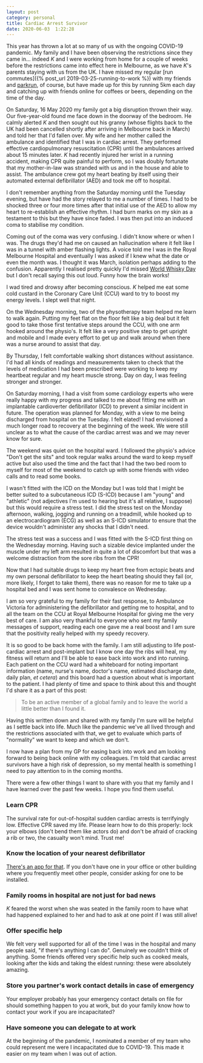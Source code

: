 ```yaml
---
layout: post
category: personal
title: Cardiac Arrest Survivor
date: 2020-06-03  1:22:28
---
```


This year has thrown a lot at so many of us with the ongoing COVID-19 pandemic.
My family and I have been observing the restrictions since they came in...
indeed _K_ and I were working from home for a couple of weeks before the
restrictions came into effect here in Melbourne, as we have _K_'s parents
staying with us from the UK. I have missed my regular [run commutes]({% post_url
2019-03-25-running-to-work %}) with my friends and
[parkrun](https://blog.parkrun.com/au/tag/covid-19/), of course, but have made
up for this by running 5km each day and catching up with friends online for
coffees or beers, depending on the time of the day.

On Saturday, 16 May 2020 my family got a big disruption thrown their way. Our
five-year-old found me face down in the doorway of the bedroom. He calmly
alerted _K_ and then sought out his granny (whose flights back to the UK had
been cancelled shortly after arriving in Melbourne back in March) and told her
that I'd fallen over. My wife and her mother called the ambulance and identified
that I was in cardiac arrest. They performed effective cardiopulmonary
resuscitation (CPR) until the ambulances arrived about 15 minutes later. _K_ had
recently injured her wrist in a running accident, making CPR quite painful to
perform, so I was doubly fortunate that my mother-in-law was stranded with us
and in the house and able to assist. The ambulance crew got my heart beating by
itself using their automated external defibrillator (AED) and took me off to
hospital.

I don't remember anything from the Saturday morning until the Tuesday evening,
but have had the story relayed to me a number of times. I had to be shocked
three or four more times after that initial use of the AED to allow my heart to
re-establish an effective rhythm. I had burn marks on my skin as a testament to
this but they have since faded. I was then put into an induced coma to stabilise
my condition.

Coming out of the coma was very confusing. I didn't know where or when I was.
The drugs they'd had me on caused an hallucination where it felt like I was in a
tunnel with amber flashing lights. A voice told me I was in the Royal Melbourne
Hospital and eventually I was asked if I knew what the date or even the month
was. I thought it was March, isolation perhaps adding to the confusion.
Apparently I realised pretty quickly I'd missed [World Whisky
Day](https://www.worldwhiskyday.com/) but I don't recall saying this out loud.
Funny how the brain works!

I wad tired and drowsy after becoming conscious. _K_ helped me eat some cold
custard in the Coronary Care Unit (CCU) ward to try to boost my energy levels. I
slept well that night.

On the Wednesday morning, two of the physotherapy team helped me learn to walk
again. Putting my feet flat on the floor felt like a big deal but it felt good
to take those first tentative steps around the CCU, with one arm hooked around
the physio's. It felt like a very positive step to get upright and mobile and I
made every effort to get up and walk around when there was a nurse around to
assist that day.

By Thursday, I felt comfortable walking short distances without assistance. I'd
had all kinds of readings and measurements taken to check that the levels of
medication I had been prescribed were working to keep my heartbeat regular and
my heart muscle strong. Day on day, I was feeling stronger and stronger.

On Saturday morning, I had a visit from some cardiology experts who were really
happy with my progress and talked to me about fitting me with an implantable
cardioverter defibrillator (ICD) to prevent a similar incident in future. The
operation was planned for Monday, with a view to me being discharged from
hospital on the Tuesday. I felt elated! I had envisioned a much longer road to
recovery at the beginning of the week. We were still unclear as to what the
cause of the cardiac arrest was and we may never know for sure.

The weekend was quiet on the hospital ward. I followed the physio's advice
"Don't get the sits" and took regular walks around the ward to keep myself
active but also used the time and the fact that I had the two bed room to myself
for most of the weekend to catch up with some friends with video calls and to
read some books.

I wasn't fitted with the ICD on the Monday but I was told that I might be better
suited to a subcutaneous ICD (S-ICD) because I am "young" and "athletic" (not
adjectives I'm used to hearing but it's all relative, I suppose) but this would
require a stress test. I did the stress test on the Monday afternoon, walking,
jogging and running on a treadmill, while hooked up to an electrocardiogram
(ECG) as well as an S-ICD simulator to ensure that the device wouldn't
administer any shocks that I didn't need.

The stress test was a success and I was fitted with the S-ICD first thing on the
Wednesday morning. Having such a sizable device implanted under the muscle under
my left arm resulted in quite a lot of discomfort but that was a welcome
distraction from the sore ribs from the CPR!

Now that I had suitable drugs to keep my heart free from ectopic beats and my
own personal defibrillator to keep the heart beating should they fail (or, more
likely, I forget to take them), there was no reason for me to take up a hospital
bed and I was sent home to convalesce on Wednesday.

I am so very grateful to my family for their fast response, to Ambulance
Victoria for administering the defibrillator and getting me to hospital, and to
all the team on the CCU at Royal Melbourne Hospital for giving me the very best
of care. I am also very thankful to everyone who sent my family messages of
support, reading each one gave me a real boost and I am sure that the positivity
really helped with my speedy recovery.

It is so good to be back home with the family. I am still adjusting to life
post-cardiac arrest and post-implant but I know one day the ribs will heal, my
fitness will return and I'll be able to ease back into work and into running.
Each patient on the CCU ward had a whiteboard for noting important information
(name, nurse's name, doctor's name, estimated discharge date, daily plan, _et
cetera_) and this board had a question about what is important to the patient. I
had plenty of time and space to think about this and thought I'd share it as a
part of this post:

> To be an active member of a global family and to leave the world a little
> better than I found it.

Having this written down and shared with my family I'm sure will be helpful as I
settle back into life. Much like the pandemic we've all lived through and the
restrictions associated with that, we get to evaluate which parts of "normality"
we want to keep and which we don't.

I now have a plan from my GP for easing back into work and am looking forward to
being back online with my colleagues. I'm told that cardiac arrest survivors
have a high risk of depression, so my mental health is something I need to pay
attention to in the coming months.

There were a few other things I want to share with you that my family and I have
learned over the past few weeks. I hope you find them useful.

### Learn CPR

The survival rate for out-of-hospital sudden cardiac arrests is terrifyingly
low. Effective CPR saved my life. Please learn how to do this properly: lock
your elbows (don't bend them like actors do) and don't be afraid of cracking a
rib or two, the casualty won't mind. Trust me!

### Know the location of your nearest defibrillator

[There's an app for that](https://aedlocator.com.au/). If you don't have one in
your office or other building where you frequently meet other people, consider
asking for one to be installed.

### Family rooms in hospital are not just for bad news

_K_ feared the worst when she was seated in the family room to have what had
happened explained to her and had to ask at one point if I was still alive!

### Offer specific help

We felt very well supported for all of the time I was in
the hospital and many people said, "if there's anything I can do". Genuinely we
couldn't think of anything. Some friends offered very specific help such as
cooked meals, looking after the kids and taking the eldest running: these were
absolutely amazing.

### Store you partner's work contact details in case of emergency

Your employer probably has your emergency contact details on file for should
something happen to you at work, but do your family know how to contact your
work if you are incapacitated?

### Have someone you can delegate to at work

At the beginning of the pandemic, I nominated a member of my team who could
represent me were I incapacitated due to COVID-19. This made it easier on my
team when I was out of action.
